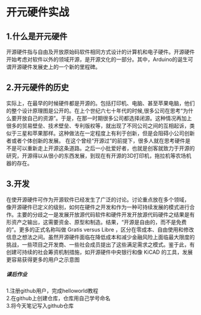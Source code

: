 # 开元硬件实战


## 1.什么是开元硬件
开源硬件指与自由及开放原始码软件相同方式设计的计算机和电子硬件。开源硬件开始考虑对软件以外的领域开源，是开源文化的一部分。其中，Arduino的诞生可谓开源硬件发展史上的一个新的里程碑。

## 2.开元硬件的历史
实际上，在最早的时候硬件都是开源的。包括打印机、电脑、甚至苹果电脑，他们的整个设计原理图是公开的。在上个世纪六七十年代的时候,很多公司在思考“为什么要开放自己的资源”。于是，在那一时期很多公司都选择闭源。这种情况再加上很多的贸易壁垒、技术壁垒、专利版权等，就出现了不同公司之间的互相起诉，类似于三星和苹果那样。这种做法在一定程度上有利于创新，但是会阻碍小公司创新者或者个体创新的发展。
在这个曾经“开源过”的前提下，很多人就在思考硬件是不是可以重新走上开源这条道路。之后一小批爱好者，也就是创客就致力于开源的研究，开源得以从很小的东西发展，到现在有开源的3D打印机，拖拉机等农场机器的存在。

## 3.开发
在使开源硬件可作为开源软件已经发生了广泛的讨论。讨论重点放在多个领域， 像开源硬件已定义的级别，如何在硬件之开发和作为一种可持续发展的模式进行合作。主要的分歧之一是发展开放源代码软件和硬件开发开放源代码硬件之结果是有形资产之输出，这需要资金、原型和制造。结果，“开源是自由的，而不是免费的”。更多的正式名称叫做 Gratis versus Libre ，区分在零成本、自由使用和修改信息之想法之间。虽然开源硬件面临在降低成本和减少金融风险上面临最大限度的挑战，一些项目之开发商、一些社会成员提出了这些满足需求之模式。鉴于此，有创建可持续的社会筹资机制措施，如开源硬件中央银行和像 KiCAD 的工具，发展更容易获得更多的用户之示意图




##### 课后作业
1.注册github用户，完成helloworld教程<br>
2.在github上创建仓库，仓库用自己学号命名<br>
3.将今天笔记写入github仓库
